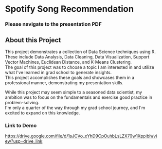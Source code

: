 # Spotify Song Recommendation

### Please navigate to the presentation PDF

## About this Project ##

This project demonstrates a collection of Data Science techniques using R. These include Data Analysis, Data Cleaning, Data Visualization, Support Vector Machines, Euclidean Distance, and K-Means Clustering.  
The goal of this project was to choose a topic I am interested in and utilize what I've learned in grad school to generate insights.  
This project accomplishes these goals and showcases them in a professional manner, demonstrating my presentation skills.

While this project may seem simple to a seasoned data scientist, my ambition was to focus on the fundamentals and exercise good practice in problem-solving.  
I'm only a quarter of the way through my grad school journey, and I'm excited to expand on this knowledge.  

### Link to Demo ###

https://drive.google.com/file/d/1sJCVo_xYhD9CpOuhbLsLZX70w1Xppibh/view?usp=drive_link
